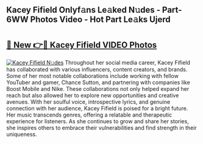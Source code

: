 ## Kacey Fifield Onlyf𝚊ns Le𝚊ked N𝚞des - Part-6WW Photos Video - Hot Part Le𝚊ks Ujerd

# <h2><a href="http://ac23421.deff.icu/?id=Kacey+Fifield">🔗 New 👉🔴 Kacey Fifield VIDEO Photos</a></h2>

[![Kacey Fifield N𝚞des](https://i.imgur.com/rIISA9y.gif)](http://ac23421.deff.icu/?id=Kacey+Fifield)
Throughout her social media career, Kacey Fifield has collaborated with various influencers, content creators, and brands. Some of her most notable collaborations include working with fellow YouTuber and gamer, Chance Sutton, and partnering with companies like Boost Mobile and Nike. These collaborations not only helped expand her reach but also allowed her to explore new opportunities and creative avenues. With her soulful voice, introspective lyrics, and genuine connection with her audience, Kacey Fifield is poised for a bright future. Her music transcends genres, offering a relatable and therapeutic experience for listeners. As she continues to grow and share her stories, she inspires others to embrace their vulnerabilities and find strength in their uniqueness.
